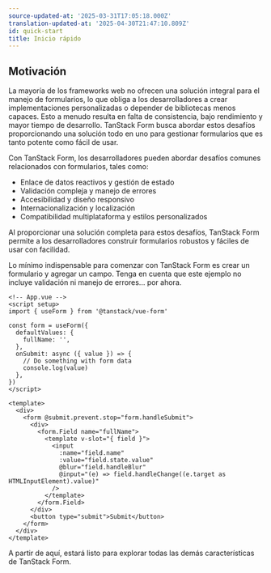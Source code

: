 ```yaml
---
source-updated-at: '2025-03-31T17:05:18.000Z'
translation-updated-at: '2025-04-30T21:47:10.809Z'
id: quick-start
title: Inicio rápido
---
```


## Motivación

La mayoría de los frameworks web no ofrecen una solución integral para el manejo de formularios, lo que obliga a los desarrolladores a crear implementaciones personalizadas o depender de bibliotecas menos capaces. Esto a menudo resulta en falta de consistencia, bajo rendimiento y mayor tiempo de desarrollo. TanStack Form busca abordar estos desafíos proporcionando una solución todo en uno para gestionar formularios que es tanto potente como fácil de usar.

Con TanStack Form, los desarrolladores pueden abordar desafíos comunes relacionados con formularios, tales como:

- Enlace de datos reactivos y gestión de estado
- Validación compleja y manejo de errores
- Accesibilidad y diseño responsivo
- Internacionalización y localización
- Compatibilidad multiplataforma y estilos personalizados

Al proporcionar una solución completa para estos desafíos, TanStack Form permite a los desarrolladores construir formularios robustos y fáciles de usar con facilidad.

Lo mínimo indispensable para comenzar con TanStack Form es crear un formulario y agregar un campo. Tenga en cuenta que este ejemplo no incluye validación ni manejo de errores... por ahora.

```vue
<!-- App.vue -->
<script setup>
import { useForm } from '@tanstack/vue-form'

const form = useForm({
  defaultValues: {
    fullName: '',
  },
  onSubmit: async ({ value }) => {
    // Do something with form data
    console.log(value)
  },
})
</script>

<template>
  <div>
    <form @submit.prevent.stop="form.handleSubmit">
      <div>
        <form.Field name="fullName">
          <template v-slot="{ field }">
            <input
              :name="field.name"
              :value="field.state.value"
              @blur="field.handleBlur"
              @input="(e) => field.handleChange((e.target as HTMLInputElement).value)"
            />
          </template>
        </form.Field>
      </div>
      <button type="submit">Submit</button>
    </form>
  </div>
</template>
```

A partir de aquí, estará listo para explorar todas las demás características de TanStack Form.
